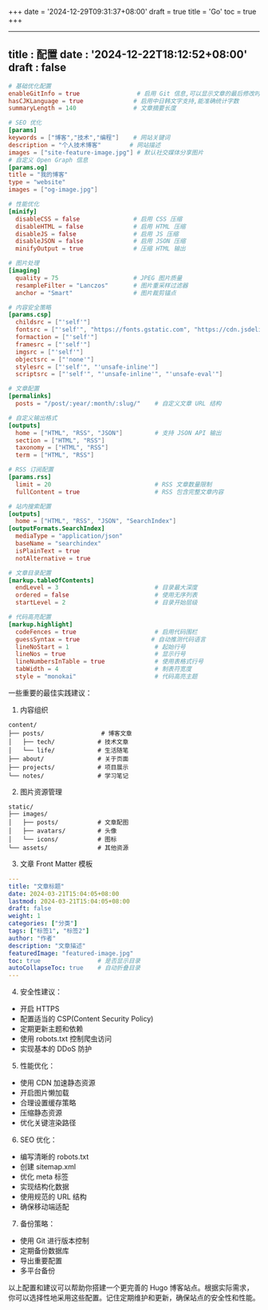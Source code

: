 +++
date = '2024-12-29T09:31:37+08:00'
draft = true
title = 'Go'
toc = true
+++

---
title : 配置
date : '2024-12-22T18:12:52+08:00'
draft : false
---

```toml
# 基础优化配置
enableGitInfo = true                # 启用 Git 信息,可以显示文章的最后修改时间
hasCJKLanguage = true              # 启用中日韩文字支持,能准确统计字数
summaryLength = 140                # 文章摘要长度

# SEO 优化
[params]
keywords = ["博客","技术","编程"]    # 网站关键词
description = "个人技术博客"        # 网站描述
images = ["site-feature-image.jpg"] # 默认社交媒体分享图片
# 自定义 Open Graph 信息
[params.og]
title = "我的博客"
type = "website"
images = ["og-image.jpg"]

# 性能优化
[minify]
  disableCSS = false               # 启用 CSS 压缩
  disableHTML = false              # 启用 HTML 压缩
  disableJS = false                # 启用 JS 压缩
  disableJSON = false              # 启用 JSON 压缩
  minifyOutput = true              # 压缩 HTML 输出

# 图片处理
[imaging]
  quality = 75                     # JPEG 图片质量
  resampleFilter = "Lanczos"       # 图片重采样过滤器
  anchor = "Smart"                 # 图片裁剪锚点

# 内容安全策略
[params.csp]
  childsrc = ["'self'"]
  fontsrc = ["'self'", "https://fonts.gstatic.com", "https://cdn.jsdelivr.net"]
  formaction = ["'self'"]
  framesrc = ["'self'"]
  imgsrc = ["'self'"]
  objectsrc = ["'none'"]
  stylesrc = ["'self'", "'unsafe-inline'"]
  scriptsrc = ["'self'", "'unsafe-inline'", "'unsafe-eval'"]

# 文章配置
[permalinks]
  posts = "/post/:year/:month/:slug/"    # 自定义文章 URL 结构

# 自定义输出格式
[outputs]
  home = ["HTML", "RSS", "JSON"]         # 支持 JSON API 输出
  section = ["HTML", "RSS"]
  taxonomy = ["HTML", "RSS"]
  term = ["HTML", "RSS"]

# RSS 订阅配置
[params.rss]
  limit = 20                             # RSS 文章数量限制
  fullContent = true                     # RSS 包含完整文章内容

# 站内搜索配置
[outputs]
  home = ["HTML", "RSS", "JSON", "SearchIndex"]
[outputFormats.SearchIndex]
  mediaType = "application/json"
  baseName = "searchindex"
  isPlainText = true
  notAlternative = true

# 文章目录配置
[markup.tableOfContents]
  endLevel = 3                           # 目录最大深度
  ordered = false                        # 使用无序列表
  startLevel = 2                         # 目录开始层级

# 代码高亮配置
[markup.highlight]
  codeFences = true                      # 启用代码围栏
  guessSyntax = true                    # 自动推测代码语言
  lineNoStart = 1                        # 起始行号
  lineNos = true                         # 显示行号
  lineNumbersInTable = true              # 使用表格式行号
  tabWidth = 4                           # 制表符宽度
  style = "monokai"                      # 代码高亮主题
```

一些重要的最佳实践建议：

1. 内容组织
```
content/
├── posts/                # 博客文章
│   ├── tech/            # 技术文章
│   └── life/            # 生活随笔
├── about/               # 关于页面
├── projects/            # 项目展示
└── notes/               # 学习笔记
```

2. 图片资源管理
```
static/
├── images/
│   ├── posts/           # 文章配图
│   ├── avatars/         # 头像
│   └── icons/           # 图标
└── assets/              # 其他资源
```

3. 文章 Front Matter 模板
```yaml
---
title: "文章标题"
date: 2024-03-21T15:04:05+08:00
lastmod: 2024-03-21T15:04:05+08:00
draft: false
weight: 1
categories: ["分类"]
tags: ["标签1", "标签2"]
author: "作者"
description: "文章描述"
featuredImage: "featured-image.jpg"
toc: true                # 是否显示目录
autoCollapseToc: true    # 自动折叠目录
---
```

4. 安全性建议：
- 开启 HTTPS
- 配置适当的 CSP(Content Security Policy)
- 定期更新主题和依赖
- 使用 robots.txt 控制爬虫访问
- 实现基本的 DDoS 防护

5. 性能优化：
- 使用 CDN 加速静态资源
- 开启图片懒加载
- 合理设置缓存策略
- 压缩静态资源
- 优化关键渲染路径

6. SEO 优化：
- 编写清晰的 robots.txt
- 创建 sitemap.xml
- 优化 meta 标签
- 实现结构化数据
- 使用规范的 URL 结构
- 确保移动端适配

7. 备份策略：
- 使用 Git 进行版本控制
- 定期备份数据库
- 导出重要配置
- 多平台备份

以上配置和建议可以帮助你搭建一个更完善的 Hugo 博客站点。根据实际需求，你可以选择性地采用这些配置。记住定期维护和更新，确保站点的安全性和性能。
